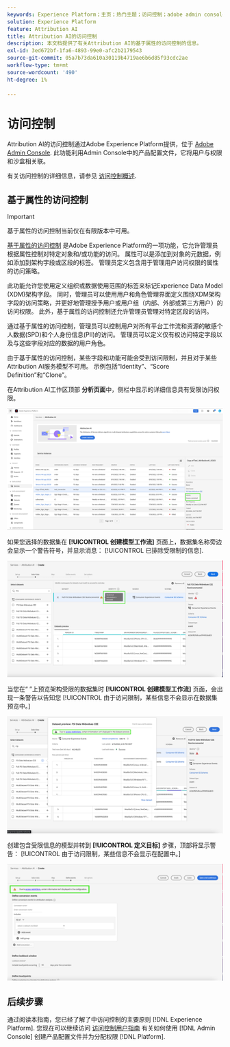 ```yaml
---
keywords: Experience Platform；主页；热门主题；访问控制；adobe admin console
solution: Experience Platform
feature: Attribution AI
title: Attribution AI的访问控制
description: 本文档提供了有关Attribution AI的基于属性的访问控制的信息。
exl-id: 3ed672bf-1fa6-4893-99e0-afc2b2179543
source-git-commit: 05a7b73da610a30119b4719ae6b6d85f93cdc2ae
workflow-type: tm+mt
source-wordcount: '490'
ht-degree: 1%

---
```


# 访问控制

Attribution AI的访问控制通过Adobe Experience Platform提供，位于 [Adobe Admin Console](https://adminconsole.adobe.com/). 此功能利用Admin Console中的产品配置文件，它将用户与权限和沙盒相关联。

有关访问控制的详细信息，请参见 [访问控制概述](../../../access-control/home.md).

## 基于属性的访问控制

>[!IMPORTANT]
>
>基于属性的访问控制当前仅在有限版本中可用。

[基于属性的访问控制](../../../access-control/abac/overview.md) 是Adobe Experience Platform的一项功能，它允许管理员根据属性控制对特定对象和/或功能的访问。 属性可以是添加到对象的元数据，例如添加到架构字段或区段的标签。 管理员定义包含用于管理用户访问权限的属性的访问策略。

此功能允许您使用定义组织或数据使用范围的标签来标记Experience Data Model (XDM)架构字段。 同时，管理员可以使用用户和角色管理界面定义围绕XDM架构字段的访问策略，并更好地管理授予用户或用户组（内部、外部或第三方用户）的访问权限。 此外，基于属性的访问控制还允许管理员管理对特定区段的访问。

通过基于属性的访问控制，管理员可以控制用户对所有平台工作流和资源的敏感个人数据(SPD)和个人身份信息(PII)的访问。 管理员可以定义仅有权访问特定字段以及与这些字段对应的数据的用户角色。

由于基于属性的访问控制，某些字段和功能可能会受到访问限制，并且对于某些Attribution AI服务模型不可用。 示例包括“Identity”、“Score Definition”和“Clone”。

在Attribution AI工作区顶部 **分析页面**&#x200B;中，侧栏中显示的详细信息具有受限访问权限。

![突出显示受限架构字段的Attribution AI工作区。](../images/user-guide/access-restricted.png)

如果您选择的数据集在 **[!UICONTROL 创建模型工作流]** 页面上，数据集名称旁边会显示一个警告符号，并显示消息： [!UICONTROL 已排除受限制的信息].

![突出显示受限Attribution AI字段的数据集工作区。](../images/user-guide/restricted-info-excluded.png)

当您在“ ”上预览架构受限的数据集时 **[!UICONTROL 创建模型工作流]** 页面，会出现一条警告以告知您 [!UICONTROL 由于访问限制，某些信息不会显示在数据集预览中。]

![突出显示受限制预览的架构字段结果的Attribution AI工作区。](../images/user-guide/restricted-dataset-preview.png)

创建包含受限信息的模型并转到 **[!UICONTROL 定义目标]** 步骤，顶部将显示警告： [!UICONTROL 由于访问限制，某些信息不会显示在配置中。]

![突出显示模型结果的受限字段的Attribution AI工作区。](../images/user-guide/information-not-displayed-save-and-exit.png)

## 后续步骤

通过阅读本指南，您已经了解了中访问控制的主要原则 [!DNL Experience Platform]. 您现在可以继续访问 [访问控制用户指南](../overview.md) 有关如何使用 [!DNL Admin Console] 创建产品配置文件并为分配权限 [!DNL Platform].

